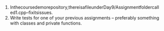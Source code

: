 1. Inthecoursedemorepository,thereisafileunderDay9/Assignmentfoldercalled1.cpp–fixitsissues.
2. Write tests for one of your previous assignments – preferably something with classes and private functions.